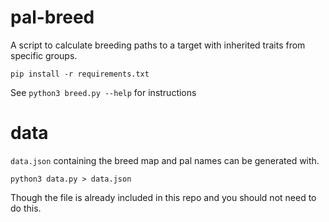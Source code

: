 # pal-breed

A script to calculate breeding paths to a target with inherited traits from specific groups.

`pip install -r requirements.txt`

See `python3 breed.py --help` for instructions

# data

`data.json` containing the breed map and pal names can be generated with.

```
python3 data.py > data.json
```

Though the file is already included in this repo and you should not need to do this.
